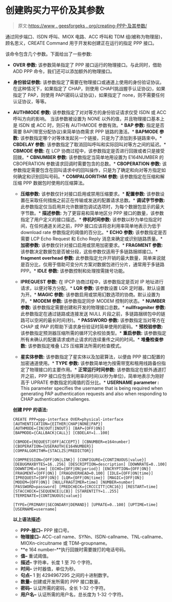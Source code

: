# 创建购买力平价及其参数

> 原文:[https://www . geesforgeks . org/creating-PPP-及其参数/](https://www.geeksforgeeks.org/creating-ppp-and-its-parameters/)

通过同步端口、ISDN 呼叫、MIOX 电路、ACC 呼叫和 TDM 组(被称为物理层)，顾名思义，CREATE Command 用于开发和创建正在运行的指定 PPP 接口。

该命令包含几个参数。下面给出了一些参数:

*   **OVER 参数:**
    该参数简单指定了 PPP 接口运行的物理接口。与此同时，借助 ADD PPP 命令，我们还可以添加额外的物理接口。
*   **身份验证参数:**
    该参数指定了需要在物理接口或通道上使用的身份验证协议。
    在这种情况下，如果指定了 CHAP，则使用 CHAP(挑战握手认证协议)，如果指定了 PAP，则使用 PAP(密码认证协议)，如果指定了 none，则不需要任何认证协议，等等。

*   **AUTHMODE 参数:**
    该参数指定了对对等方的身份验证请求仅受 ISDN 或 ACC 呼叫方向的影响。
    当该参数被设置为 NONE 以外的值，并且物理接口基本上是 ISDN 或 ACC 时，则只有 AUTHMODE 参数有效。*   **BAP 参数:**
    指定是否需要 BAP(带宽分配协议)来简单协商需求 PPP 链路的激活。*   **BAPMODE 参数:**
    该参数指定哪个对等体发起另一个链接，只是为了添加到多链路束中。*   **CBDELAY 参数:**
    该参数指定了取消回叫呼叫和实际回叫对等方之间的延迟。*   **CBMODE 参数:**
    在 LCP 协商过程中，该参数指定是否进行回拨或者只是接受回拨。*   **CBNUMBER 参数:**
    该参数指定当简单地用设置为 E164NUMBER 的 CBOPERATION 参数请求回调时需要包含的总数。*   **CBOPERATION 参数:**
    该参数指定需要包含在回叫请求中的回叫操作，只是为了确定和向对等方指定如何确定和识别回叫号码。*   **COMPALGORITHM 参数:**
    该参数指定在压缩和解压缩 PPP 数据包时使用的压缩算法。

    *   **压缩参数:**
    该参数仅针对接口启用或禁用压缩要求。*   **配置参数:**
    该参数设置在采取任何措施之前正在传输或发送的配置请求总数。*   **调试字节参数:**
    此参数指定仅当启用并允许数据包调试选项时，为每个数据包显示的最大字节数。*   **描述参数:**
    为了更容易和简单地区分 PPP 接口的数量，该参数指定了用户定义的接口描述。*   **停机时间参数:**
    该参数以秒为单位指定时间，在任何通道关闭之前，PPP 接口应该将总利用率简单地表示为低于 download rate 参数指定的阈值的百分比。*   **ECHO 参数:**
    该参数指定是否需要 LCP Echo Request 和 Echo Reply 消息来确定或识别链路质量。*   **加密参数:**
    该参数仅针对接口启用或禁用加密要求。*   **FRAGMENT 参数:**
    该参数决定数据包是否被分段，这些参数仅适用于多链路捆绑接口。*   **fragment overhead 参数:**
    此参数指定允许开销的最大数量，简单来说就是百分比，仅用于借助可变分片方案对数据包进行分片，通常用于多链路 PPP。*   **IDLE 参数:**
    该参数控制和处理按需拨号功能。

    *   **IPREQUEST 参数:**
    在 IPCP 协商过程中，该参数指定是否对 IP 地址进行请求，以便对等方分配。*   **LQR 参数:**
    该参数设置 LQR 定时器。默认设置为开。*   **MAGIC 参数:**
    该参数启用或禁用幻数选项的协商。默认设置为开。*   **MODEM 参数:**
    该参数指定同步 MODEM 控制的状态。*   **NUMBER 参数:**
    该参数指定需要创建和开发的物理接口总数。*   **nullfragmiter 参数:**
    此参数指定在通过链路或连接发送 NULL 片段之前，多链路捆绑包中的链路可以空闲的最长时间(秒)。*   **PASSWORD 参数:**
    该参数指定当对等方在 CHAP 或 PAP 的帮助下请求身份验证时简单使用的密码。*   **预校验参数:**
    该参数指定预测器压缩所需的循环冗余校验类型。*   **重启参数:**
    该参数指定所有未确认的配置请求或终止请求的连续重传之间的时间。*   **堆叠检查参数:**
    该参数指定堆叠 LZS 压缩算法所需的检查模式。

    *   **星实体参数:**
    该参数指定了星实体以及加密算法，以便由 PPP 接口配置的加密通道使用。*   **TYPE 参数:**
    该参数简单地为按需带宽和租用线路备份指定了物理接口的主要作用。*   **正常运行时间参数:**
    该参数指定在额外通道打开之前，PPP 接口应包含利用率的时间(以秒为单位)，简单地表示为刚好高于 UPRATE 参数指定的阈值的百分比。*   **USERNAME parameter :**
    This parameter specifies the username that is being required when generating PAP authentication requests and also when responding to CHAP authentication challenges.

    **创建 PPP 的语法:**

    ```
    CREATE PPP=ppp-interface OVER=physical-interface 
    [AUTHENTICATION={EITHER|CHAP|NONE|PAP}]
    [AUTHMODE={IN|OUT|INOUT}] [BAP={OFF|ON}] 
    [BAPMODE={CALLBACK|CALL}] [CBDELAY=1..100] 

    [CBMODE={REQUEST|OFF|ACCEPT}] [CBNUMBER=e164number] 
    [CBOPERATION={USERAUTH|E164NUMBER}] 
    [COMPALGORITHM={STACLZS|PREDICTOR}]

    [COMPRESSION={OFF|ON|LINK}] [CONFIGURE={CONTINUOUS|value}] 
    [DEBUGMAXBYTES=16..256] [DESCRIPTION=description] [DOWNRATE=0..100] 
    [DOWNTIME=time] [ECHO={OFF|ON|period}] [ENCRYPTION={OFF|ON}] 
    [FRAGMENT={OFF|ON}] [FRAGOVERHEAD=0.100] [IDLE={OFF|ON|time}] 
    [IPREQUEST={OFF|ON}] [LQR={OFF|ON|time}] [MAGIC={OFF|ON}] 
    [MODEM={OFF|ON}] [NULLFRAGTIMER=time] [NUMBER=number] 
    [PASSWORD=password] [PREDCHECK={CRCCCITT|CRC16}] [RESTART=time] 
    [STACCHECK={SEQUENCE|LCB}] [STARENTITY=1..255] 
    [TERMINATE={CONTINUOUS|value}] 

    [TYPE={PRIMARY|SECONDARY|DEMAND}] [UPRATE=0..100] [UPTIME=time] 
    [USERNAME=username]

    ```

    **以上语法描述:**

    *   **PPP-接口–**
        PPP 接口号。
    *   **物理接口–**
        ACC-call name、SYNn、ISDN-callname、TNL-callname、MIOXn-circuitname 或 TDM-groupname。
    *   **e 164 number–**执行回拨时需要拨打的电话号码。
    *   **值–**
        重试阈值。
    *   **描述–**
        字符串，长度 1 至 70 个字符。
    *   **时间–**
        计时器值，单位为秒。
    *   **句点–**
        1 到 4294967295 之间的十进制数字。
    *   **数量–**
        创建或开发所需的 PPP 接口数量。
    *   **密码–**
        认证所需的密码，全长 1-32 个字符。
    *   **用户名–**
        认证所需的用户名，总长度为 1-32 个字符。